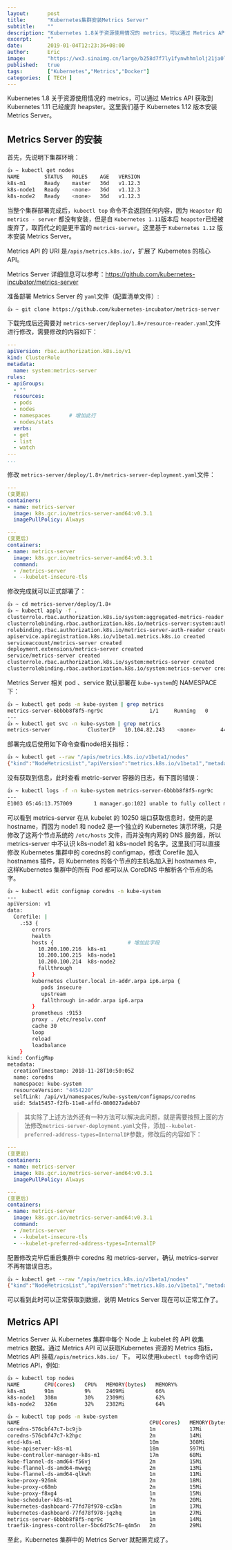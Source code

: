 ```yaml
---
layout:      post
title:       "Kubernetes集群安装Metrics Server"
subtitle:    ""
description: "Kubernetes 1.8关于资源使用情况的 metrics，可以通过 Metrics API 获取到 Kubernetes 1.11 已经废弃 heapster。这里我们基于 Kubernetes 1.12 版本安装 Metrics Server"
excerpt:     ""
date:        2019-01-04T12:23:36+08:00
author:      Eric
image:       "https://wx3.sinaimg.cn/large/b258d7f7ly1fynwhhmlolj21ja0lo7aj.jpg"
published:   true
tags:        ["Kubernetes","Metrics","Docker"]
categories:  [ TECH ]
---
```


Kubernetes 1.8 关于资源使用情况的 metrics，可以通过 Metrics API 获取到 Kubernetes 1.11 已经废弃 heapster。这里我们基于 Kubernetes 1.12 版本安装 Metrics Server。

## Metrics Server 的安装

首先，先说明下集群环境：

```bash
👍 ~ kubectl get nodes
NAME        STATUS   ROLES    AGE   VERSION
k8s-m1      Ready    master   36d   v1.12.3
k8s-node1   Ready    <none>   36d   v1.12.3
k8s-node2   Ready    <none>   36d   v1.12.3
```

当整个集群部署完成后，`kubectl top` 命令不会返回任何内容，因为 `Heapster` 和 `metrics - server` 都没有安装，但是自 `Kubernetes 1.11`版本后 `heapster`已经被废弃了，取而代之的是更丰富的 `metrics-server`。这里基于 `Kubernetes 1.12` 版本安装 Metrics Server。

Metrics API 的  URI 是`/apis/metrics.k8s.io/`，扩展了 Kubernetes 的核心 API。

Metrics Server 详细信息可以参考：<https://github.com/kubernetes-incubator/metrics-server>

准备部署 Metrics Server 的 `yaml`文件（配置清单文件）:

```bash
👍 ~ git clone https://github.com/kubernetes-incubator/metrics-server
```

下载完成后还需要对 `metrics-server/deploy/1.8+/resource-reader.yaml`文件进行修改，需要修改的内容如下：

```yaml
---
apiVersion: rbac.authorization.k8s.io/v1
kind: ClusterRole
metadata:
  name: system:metrics-server
rules:
- apiGroups:
  - ""
  resources:
  - pods
  - nodes
  - namespaces      # 增加此行
  - nodes/stats
  verbs:
  - get
  - list
  - watch
---
...
```

修改 `metrics-server/deploy/1.8+/metrics-server-deployment.yaml`文件：

```yaml
---
(变更前)
containers:
- name: metrics-server
  image: k8s.gcr.io/metrics-server-amd64:v0.3.1
  imagePullPolicy: Always

---
(变更后)
containers:
- name: metrics-server
  image: k8s.gcr.io/metrics-server-amd64:v0.3.1
  command:
  - /metrics-server
  - --kubelet-insecure-tls
```

修改完成就可以正式部署了：

```bash
👍 ~ cd metrics-server/deploy/1.8+
👍 ~ kubectl apply -f .
clusterrole.rbac.authorization.k8s.io/system:aggregated-metrics-reader created
clusterrolebinding.rbac.authorization.k8s.io/metrics-server:system:auth-delegator created
rolebinding.rbac.authorization.k8s.io/metrics-server-auth-reader created
apiservice.apiregistration.k8s.io/v1beta1.metrics.k8s.io created
serviceaccount/metrics-server created
deployment.extensions/metrics-server created
service/metrics-server created
clusterrole.rbac.authorization.k8s.io/system:metrics-server created
clusterrolebinding.rbac.authorization.k8s.io/system:metrics-server created
```

Metrics Server 相关 pod 、service 默认部署在 `kube-system`的 NAMESPACE 下：

```bash
👍 ~ kubectl get pods -n kube-system | grep metrics
metrics-server-6bbbb8f8f5-ngr9c               1/1     Running   0          115s
---
👍 ~ kubectl get svc -n kube-system | grep metrics
metrics-server            ClusterIP   10.104.82.243    <none>        443/TCP       2m46s
```

部署完成后使用如下命令查看node相关指标：

```bash
👍 ~ kubectl get --raw "/apis/metrics.k8s.io/v1beta1/nodes"
{"kind":"NodeMetricsList","apiVersion":"metrics.k8s.io/v1beta1","metadata":{"selfLink":"/apis/metrics.k8s.io/v1beta1/nodes"},"items":[]}
```

没有获取到信息，此时查看 metric-server 容器的日志，有下面的错误：

```bash
👍 ~ kubectl logs -f -n kube-system metrics-server-6bbbb8f8f5-ngr9c
---
E1003 05:46:13.757009       1 manager.go:102] unable to fully collect metrics: [unable to fully scrape metrics from source kubelet_summary:node1: unable to fetch metrics from Kubelet node1 (node1): Get https://k8s-node1:10250/stats/summary/: dial tcp: lookup k8s-node1 on 10.96.0.10:53: no such host, unable to fully scrape metrics from source kubelet_summary:k8s-node2: unable to fetch metrics from Kubelet node2 (node2): Get https://k8s-node2:10250/stats/summary/: dial tcp: lookup node2 on 10.96.0.10:53: read udp 10.244.1.6:45288->10.96.0.10:53: i/o timeout]
```

可以看到 metrics-server 在从 kubelet 的 10250 端口获取信息时，使用的是 hostname，而因为 node1 和 node2 是一个独立的 Kubernetes 演示环境，只是修改了这两个节点系统的 `/etc/hosts` 文件，而并没有内网的 DNS 服务器，所以 metrics-server 中不认识 k8s-node1 和 k8s-node1 的名字。这里我们可以直接修改 Kubernetes 集群中的 coredns的 configmap，修改 Corefile 加入 hostnames 插件，将 Kubernetes 的各个节点的主机名加入到 hostnames 中，这样Kubernetes 集群中的所有 Pod 都可以从 CoreDNS 中解析各个节点的名字。

```bash
👍 ~ kubectl edit configmap coredns -n kube-system
---
apiVersion: v1
data:
  Corefile: |
    .:53 {
        errors
        health
        hosts {                        # 增加此字段
          10.200.100.216  k8s-m1           
          10.200.100.215  k8s-node1
          10.200.100.214  k8s-node2
          fallthrough
        }
        kubernetes cluster.local in-addr.arpa ip6.arpa {
           pods insecure
           upstream
           fallthrough in-addr.arpa ip6.arpa
        }
        prometheus :9153
        proxy . /etc/resolv.conf
        cache 30
        loop
        reload
        loadbalance
    }
kind: ConfigMap
metadata:
  creationTimestamp: 2018-11-28T10:50:05Z
  name: coredns
  namespace: kube-system
  resourceVersion: "4454220"
  selfLink: /api/v1/namespaces/kube-system/configmaps/coredns
  uid: 5da15457-f2fb-11e8-affd-080027adebb7
```

> 其实除了上述方法外还有一种方法可以解决此问题，就是需要按照上面的方法修改`metrics-server-deployment.yaml`文件，添加`--kubelet-preferred-address-types=InternalIP`参数，修改后的内容如下：

```yaml
---
(变更前)
containers:
- name: metrics-server
  image: k8s.gcr.io/metrics-server-amd64:v0.3.1
  imagePullPolicy: Always

---
(变更后)
containers:
- name: metrics-server
  image: k8s.gcr.io/metrics-server-amd64:v0.3.1
  command:
  - /metrics-server
  - --kubelet-insecure-tls
  - --kubelet-preferred-address-types=InternalIP
```

配置修改完毕后重启集群中 coredns 和 metrics-server，确认 metrics-server 不再有错误日志。

```bash
👍 ~ kubectl get --raw "/apis/metrics.k8s.io/v1beta1/nodes"
{"kind":"NodeMetricsList","apiVersion":"metrics.k8s.io/v1beta1","metadata":{"selfLink":"/apis/metrics.k8s.io/v1beta1/nodes"},"items":[{"metadata":{"name":"k8s-m1","selfLink":"/apis/metrics.k8s.io/v1beta1/nodes/k8s-m1","creationTimestamp":"2019-01-04T09:54:27Z"},"timestamp":"2019-01-04T09:53:46Z","window":"30s","usage":{"cpu":"93706104n","memory":"2580432Ki"}},{"metadata":{"name":"k8s-node1","selfLink":"/apis/metrics.k8s.io/v1beta1/nodes/k8s-node1","creationTimestamp":"2019-01-04T09:54:27Z"},"timestamp":"2019-01-04T09:53:42Z","window":"30s","usage":{"cpu":"310715486n","memory":"2369228Ki"}},{"metadata":{"name":"k8s-node2","selfLink":"/apis/metrics.k8s.io/v1beta1/nodes/k8s-node2","creationTimestamp":"2019-01-04T09:54:27Z"},"timestamp":"2019-01-04T09:53:46Z","window":"30s","usage":{"cpu":"304256739n","memory":"2433132Ki"}}]}
```

可以看到此时可以正常获取到数据，说明 Metrics Server 现在可以正常工作了。

## Metrics API

Metrics Server 从 Kubernetes 集群中每个 Node 上 kubelet 的 API 收集 metrics 数据。通过 Metrics API 可以获取Kubernetes 资源的 Metrics 指标，Metrics API 挂载`/apis/metrics.k8s.io/ `下。 可以使用`kubectl top`命令访问 Metrics API，例如:

```bash
👍 ~ kubectl top nodes
NAME        CPU(cores)   CPU%   MEMORY(bytes)   MEMORY%
k8s-m1      91m          9%     2469Mi          66%
k8s-node1   308m         30%    2309Mi          62%
k8s-node2   326m         32%    2382Mi          64%
```

```bash
👍 ~ kubectl top pods -n kube-system
NAME                                          CPU(cores)   MEMORY(bytes)
coredns-576cbf47c7-bc9jb                      1m           17Mi
coredns-576cbf47c7-k2hpc                      2m           14Mi
etcd-k8s-m1                                   10m          308Mi
kube-apiserver-k8s-m1                         18m          597Mi
kube-controller-manager-k8s-m1                17m          68Mi
kube-flannel-ds-amd64-f56vj                   2m           15Mi
kube-flannel-ds-amd64-mwwgq                   2m           13Mi
kube-flannel-ds-amd64-qlkwh                   1m           11Mi
kube-proxy-926mk                              2m           18Mi
kube-proxy-c68mb                              2m           15Mi
kube-proxy-f8xg4                              1m           15Mi
kube-scheduler-k8s-m1                         7m           20Mi
kubernetes-dashboard-77fd78f978-cx5bn         1m           17Mi
kubernetes-dashboard-77fd78f978-jqzhq         1m           27Mi
metrics-server-6bbbb8f8f5-ngr9c               1m           14Mi
traefik-ingress-controller-5bc6d75c76-q4m5n   2m           29Mi
```

至此，Kubernetes 集群中的 Metrics Server 就配置完成了。